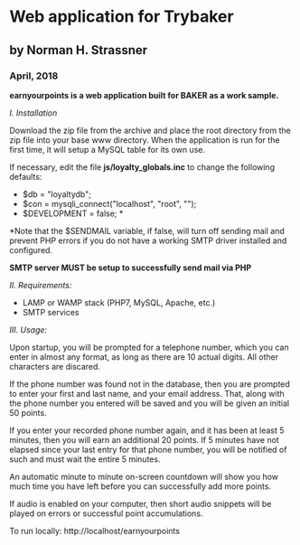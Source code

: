 # Web application for Trybaker
## by Norman H. Strassner
### April, 2018

**earnyourpoints is a web application built for BAKER as a work sample.**

*I. Installation*

Download the zip file from the archive and place the root directory from the zip file into your base www directory.
When the application is run for the first time, it will setup a MySQL table for its own use.

If necessary, edit the file **js/loyalty_globals.inc** to change the following defaults:
- $db = "loyaltydb";
- $con = mysqli_connect("localhost", "root", "");
- $DEVELOPMENT = false; &ast;

&ast;Note that the $SENDMAIL variable, if false, will turn off sending mail and prevent PHP errors if you do not have a working SMTP driver installed and configured.

**SMTP server MUST be setup to successfully send mail via PHP**

*II. Requirements:*

- LAMP or WAMP stack (PHP7, MySQL, Apache, etc.)
- SMTP services

*III. Usage:*

Upon startup, you will be prompted for a telephone number, which you can enter in almost any format, as long as there are 10 actual digits.  All other characters are discared.

If the phone number was found not in the database, then you are prompted to enter your first and last name, and your email address.
That, along with the phone number you entered will be saved and you will be given an initial 50 points.

If you enter your recorded phone number again, and it has been at least 5 minutes, then you will earn an additional 20 points.
If 5 minutes have not elapsed since your last entry for that phone number, you will be notified of such and must wait the entire 5 minutes.

An automatic minute to minute on-screen countdown will show you how much time you have left before you can successfully add more points.

If audio is enabled on your computer, then short audio snippets will be played on errors or successful point accumulations.

To run locally:  http://localhost/earnyourpoints





